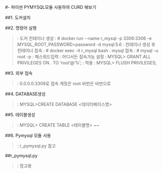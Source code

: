 ﻿#- 파이썬 PYMYSQL모듈 사용하여 CURD 해보기

##1. 도커설치

##2. 명령어 실행
>: 도커 컨테이너 생성 : # docker run --name r_mysql -p 3306:3306 -e MYSQL_ROOT_PASSWORD=password -d mysql:5.6
>: 컨테이너 생성 후 컨테이너 접속 :  # docker exec -it r_mysql bash
>: mysql 접속 :  # mysql -u root -p
>: 패스워드입력
>: 어디서든 접속가능 설정 :  MYSQL> GRANT ALL PRIVILEGES ON *.* TO ‘root’@‘%’;
>: 적용 : MYSQL> FLUSH PRIVILEGES;

##3. 외부 접속
>: 0.0.0.0:3309로 접속 계정은 root 비번은 비번으로

##4. DATABASE생성
>: MYSQL>CREATE DATABASE <데이터베이스명>

##5. 테이블생성 
>: MYSQL> CREATE TABLE <테이블명> ~~

##6. Pymysql 모듈 사용
>: r_pymysql.py 참고


##r_pymysql.py
>: 참고용
